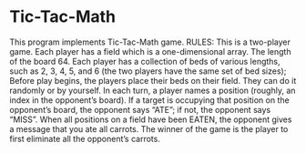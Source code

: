 # Tic-Tac-Math
This program implements Tic-Tac-Math game.
RULES:
This is a two-player game. Each player has a field which is a one-dimensional array. 
The length of the board 64. 
Each player has a collection of beds of various lengths, such as 2, 3, 4, 5, and 6 (the two players have the same set of bed sizes); 
Before play begins, the players place their beds on their field.
They can do it randomly or by yourself.
In each turn, a player names a position (roughly, an index in the opponent’s board).
If a target is occupying that position on the opponent’s board, the opponent says “ATE”; if not, the opponent says “MISS”. 
When all positions on a field have been EATEN, the opponent gives a message that you ate all carrots. 
The winner of the game is the player to first eliminate all the opponent’s carrots.

